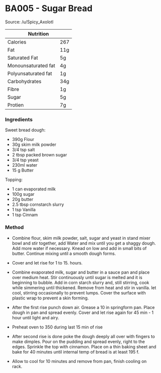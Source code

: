 # BA005 - Sugar Bread
Source: /u/Spicy_Axolotl

<table class="tg"><thead>
  <tr>
    <th class="tg-0pky" colspan="2"><span style="font-weight:bold">Nutrition</span></th>
  </tr></thead>
<tbody>
  <tr>
    <td class="tg-v7lt">Calories</td>
    <td class="tg-v7lt">267</td>
  </tr>
  <tr>
    <td class="tg-v7lt">Fat</td>
    <td class="tg-v7lt">11g</td>
  </tr>
  <tr>
    <td class="tg-v7lt">Saturated Fat</td>
    <td class="tg-v7lt">5g</td>
  </tr>
  <tr>
    <td class="tg-v7lt">Monounsaturated fat<br></td>
    <td class="tg-v7lt">4g<br></td>
  </tr>
  <tr>
    <td class="tg-bbuu">Polyunsaturated fat<br></td>
    <td class="tg-bbuu">1g<br></td>
  </tr>
  <tr>
    <td class="tg-bbuu">Carbohydrates</td>
    <td class="tg-bbuu">34g</td>
  </tr>
  <tr>
    <td class="tg-bbuu">Fibre</td>
    <td class="tg-bbuu">1g</td>
  </tr>
  <tr>
    <td class="tg-bbuu">Sugar</td>
    <td class="tg-bbuu">5g</td>
  </tr>
  <tr>
    <td class="tg-0lax">Protien</td>
    <td class="tg-0lax">7g</td>
  </tr>
</tbody>
</table>

### Ingredients
Sweet bread dough:
- 390g Flour
- 30g skim milk powder
- 3/4 tsp salt
- 2 tbsp packed brown sugar
- 3/4 tsp yeast
- 230ml water
- 15 g Butter
 
Topping:
- 1 can evaporated milk
- 100g sugar
- 20g butter
- 2.5 tbsp cornstarch slurry
- 1 tsp Vanilla
- 1 tsp Cinnam

### Method


 - Combine flour, skim milk powder, salt, sugar and yeast in stand mixer bowl and stir together, add Water and mix until you get a shaggy dough. Add more water if necessary. Knead on low and add in small bits of butter. Continue mixing until a smooth dough forms.

 - Cover and let rise for 1 to 15. hours.

 - Combine evaporated milk, sugar and butter in a sauce pan and place over medium heat. Stir continuously until sugar is melted and it is beginning to bubble. Add in corn starch slurry and, still stirring, cook while simmering until thickened. Remove from heat and stir in vanilla. let cool, stirring occasionally to prevent lumps. Cover the surface with plastic wrap to prevent a skin forming.

 - After the first rise punch down air. Grease a 10 in​ springform pan. Place dough in pan and spread evenly. Cover and let rise again for 45 min - 1 hour until light and airy.

 - Preheat oven to 350 during last 15 min of rise

 - After second rise is done poke the dough deeply all over with fingers to make dimples. Pour on the pudding and spread evenly, right to the edges. Sprinkle the top with cinnamon. Place on a thin baking sheet and bake for 40 minutes until internal temp of bread is at least 195 f.

 - Allow to cool for 10 minutes and remove from pan, finish cooling on rack.

